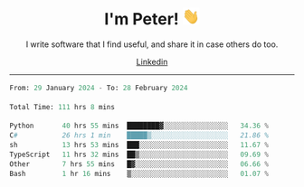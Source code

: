 <h1 align="center">I'm Peter! <img src="https://raw.githubusercontent.com/peterrauscher/peterrauscher/master/wave.gif" width="30px" height="30px" /></h1>
<p align="center">I write software that I find useful, and share it in case others do too.</p>
<p align="center">
  <a href="https://www.linkedin.com/in/peter-rauscher">Linkedin</a>
</p>
<hr/>
<!--START_SECTION:waka-->

```python
From: 29 January 2024 - To: 28 February 2024

Total Time: 111 hrs 8 mins

Python       40 hrs 55 mins  ████████▓░░░░░░░░░░░░░░░░   34.36 %
C#           26 hrs 1 min    █████▒░░░░░░░░░░░░░░░░░░░   21.86 %
sh           13 hrs 53 mins  ███░░░░░░░░░░░░░░░░░░░░░░   11.67 %
TypeScript   11 hrs 32 mins  ██▒░░░░░░░░░░░░░░░░░░░░░░   09.69 %
Other        7 hrs 55 mins   █▓░░░░░░░░░░░░░░░░░░░░░░░   06.66 %
Bash         1 hr 16 mins    ▒░░░░░░░░░░░░░░░░░░░░░░░░   01.07 %
```

<!--END_SECTION:waka-->
